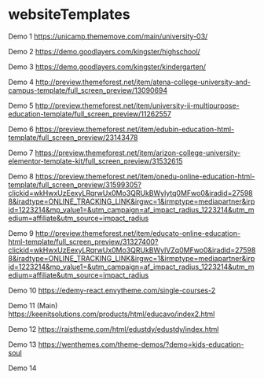 # websiteTemplates
Demo 1
https://unicamp.thememove.com/main/university-03/

Demo 2
https://demo.goodlayers.com/kingster/highschool/

Demo 3
https://demo.goodlayers.com/kingster/kindergarten/

Demo 4
http://preview.themeforest.net/item/atena-college-university-and-campus-template/full_screen_preview/13090694

Demo 5
http://preview.themeforest.net/item/university-ii-multipurpose-education-template/full_screen_preview/11262557

Demo 6
https://preview.themeforest.net/item/edubin-education-html-template/full_screen_preview/23143478

Demo 7
https://preview.themeforest.net/item/arizon-college-university-elementor-template-kit/full_screen_preview/31532615

Demo 8
https://preview.themeforest.net/item/onedu-online-education-html-template/full_screen_preview/31599305?clickid=wkHwxUzEexyLRqrwUx0Mo3QRUkBWylytq0MFwo0&iradid=275988&iradtype=ONLINE_TRACKING_LINK&irgwc=1&irmptype=mediapartner&irpid=1223214&mp_value1=&utm_campaign=af_impact_radius_1223214&utm_medium=affiliate&utm_source=impact_radius

Demo 9
http://preview.themeforest.net/item/educato-online-education-html-template/full_screen_preview/31327400?clickid=wkHwxUzEexyLRqrwUx0Mo3QRUkBWylVZq0MFwo0&iradid=275988&iradtype=ONLINE_TRACKING_LINK&irgwc=1&irmptype=mediapartner&irpid=1223214&mp_value1=&utm_campaign=af_impact_radius_1223214&utm_medium=affiliate&utm_source=impact_radius

Demo 10
https://edemy-react.envytheme.com/single-courses-2

Demo 11 (Main)
https://keenitsolutions.com/products/html/educavo/index2.html

Demo 12
https://raistheme.com/html/edustdy/edustdy/index.html

Demo 13
https://wenthemes.com/theme-demos/?demo=kids-education-soul

Demo 14


